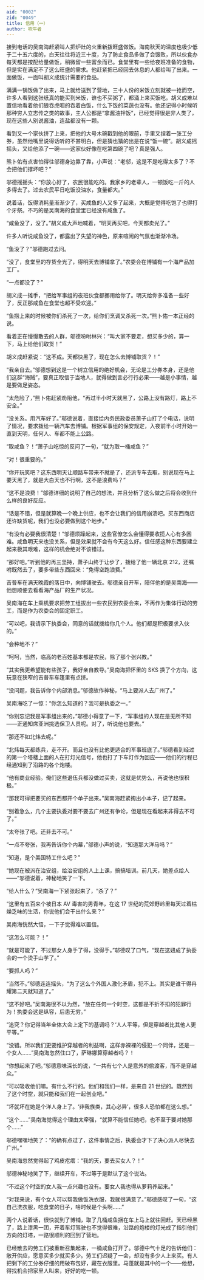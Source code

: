 ```yaml
---
aid: "0002"
zid: "0049"
title: 信用（一）
author: 吹牛者
---
```


接到电话的吴南海赶紧叫人把炉灶的火重新拨旺盛做饭。海南秋天的温度也极少低于二十五六度的，白天往往将近三十度，为了防止食品多做了会馊败，所以伙食办每天都是按配给量做饭，稍微留一些富余而已。食堂里有一些给夜班准备的食物，但是实在满足不了这么旺盛的需求。他赶紧把已经回去休息的人都给叫了出来。一面做饭，一面叫胡义成统计需要的食品。

满满一锅饭做了出来，马上就给送到了营地，三十人份的米饭立刻就被一抢而空，许多人看到这张纸真的能买到米饭，谁也不买粥了，都涌上来买饭吃。胡义成难以置信地看着他们狼吞虎咽的吞着白饭，什么下饭的菜蔬也没有。他还记得小时候听那种穷人立志传之类的故事，主人公都是“拿酱油拌饭”，已经觉得很是非人类了，现在这些人别说酱油，连盐都没有一颗。

看到又一个家伙挤了上来，把他的大号木碗戳到他的眼前，手里又捏着一张工分券，虽然他嘴里说得话听的不甚明白，但是猜也猜的出是在说“饭一碗”。胡义成摇摇头，又给他添了一碗——这家伙好像在吃第四碗了吧？真是强人。

熊卜佑有点害怕得往邬德身边靠了靠，小声说：“老邬，这是不是吃得太多了？不会把他们撑坏吧？”

邬德摇摇头：“你放心好了，农民很能吃的。我家乡的老辈人，一顿饭吃一斤的人多得去了。过去农民平日吃饭没油水，食量都大。”

说着话，饭得消耗量渐渐少了，买咸鱼的人又多了起来，大概是觉得吃饱了也得打个牙祭。不巧的是吴南海的食堂里已经没有咸鱼了。

“咸鱼没了，没了。”胡义成大声地喊着，“明天再买吧，今天都卖光了。”

许多人听说咸鱼没了，都露出了失望的神色，原来喧闹的气氛也渐渐冷场。

“鱼没了？”邬德跑过去问。

“没了，食堂里的存货全光了，得明天去博铺拿了。”农委会在博铺有一个海产品加工厂。

“一点都没了？”

胡义成一摊手，“把给军事组的夜班伙食都挪用给你了。明天给你多准备一些好了，反正那咸鱼在食堂也超不受欢迎。”

“鱼捞上来的时候被你们杀死了一次，给你们烹调又杀死一次。”熊卜佑一本正经的说。

看着正在慢慢散去的人群，邬德吩咐林兴：“叫大家不要走，想买多少的，算一下，马上给他们取货！”

胡义成赶紧说：“这不成。天都快黑了，现在怎么去博铺取货？！”

“我亲自去。”邬德想到这是一个树立信用的绝好机会，无论是工分券本身，还是他们这群“海贼”，要真正取信于当地人，就得做到言必行行必果——越是小事情，越是要做足姿态。

“太危险了，”熊卜佑赶紧劝阻他，“再过半小时天就黑了，公路上没有路灯，路上不安全。”

“没关系。用汽车好了。”邬德说着，直接给内务民政委员萧子山打了个电话，说明了情况，要求拨给一辆汽车去博铺。根据军事组的保安规定，入夜前半小时开始一直到天明，任何人、车都不能上公路。

“取咸鱼？！”萧子山吃惊的反问了一句，“就为取一桶咸鱼？”

“对！很重要的。”

“你开玩笑吧？这东西明天让顺路车带来不就是了，还派专车去取，别说现在马上要天黑了，就是大白天也不行啊，这不是浪费吗？”

“这不是浪费！”邬德详细的说明了自己的想法，并且分析了这么做之后将会收到什么样的良好反应。

“话是不错，但是就算晚一个晚上供应，也不会让我们的信用崩溃吧。买东西商店还许缺货呢，我们也没必要做到这个地步。”

“有没有必要我很清楚！”邬德烦躁起来，这些官僚怎么会懂得要收揽人心有多困难。咸鱼明天来也没关系，但是效果就不会有今天这么好。信任感这种东西要建立起来极其艰难，这样的机会绝对不该错过。

“那好吧。”听到他的再三坚持，萧子山终于让步了，拨给了他一辆北京 212，还嘱咐既然去了，要多带些东西回来：“免得空跑浪费。”

吉普车在满天晚霞的落日中，向博铺驶去。邬德亲自开车，陪伴他的是吴南海——他想顺便去看看海产品厂的生产状况。

吴南海在车上乘机要求把劳工组拔出一些农民到农委会来，不再作为集体行动的劳工，而是作为农委会的固定职工。

“可以吧，我请示下执委会，同意的话就拨给你几个人。他们都是积极要求入伙的。”

“会种地不？”

“呵呵，当然，临高的老百姓基本都是农民，除了那个张兴教。”

“其实我更希望能有些孩子，我好亲自教导。”吴南海把怀里的 SKS 换了个方向，这玩意在狭窄的吉普车车篷里有点挤。

“没问题，我告诉你个内部消息。”邬德故作神秘，“马上要派人去广州了。”

吴南海吃了一惊：“你怎么知道的？我可是执委之一。”

“你别忘记我是军事组出来的，”邬德小得意了一下，“军事组的人现在是无所不知——正通知席亚洲挑选保卫人员呢。对了，听说他也要去。”

“那还不如北炜去呢。”

“北炜每天都练兵，走不开。而且也没有比他更适合的军事班底了。”邬德看到经过的第一个塔楼上面的人在打灯光信号，他也打了下车灯作为回应——他们的行程已经通知到了沿路的各个炮楼。

“他有商业经验。俺们这些退伍兵都没做过买卖，这就是优势么，再说他也很积极。”

“那我可得把要买的东西都开个单子出来。”吴南海赶紧掏出小本子，记了起来。

“别着急么，几个主要执委对要不要去广州还有争论，但是现在看起来非得去不可了。”

“太夸张了吧。还非去不可。”

“一点不夸张，我再告诉你个内幕，”邬德小声的说，“知道那大洋马吗？”

“知道，是个美国特工什么吧？”

“她现在被派在治安组，给治安组的人上上课，搞搞培训。前几天，她差点给人——”邬德说着，神秘地笑了一下。

“给人什么？”吴南海一下紧张起来了，“杀了？”

“这里有五百来个被日本 AV 毒害的男青年，在这 17 世纪的荒郊野岭里每天过着枯燥乏味的生活，你说他们会干出什么来？”

吴南海恍然大悟，一下子觉得难以置信。

“这怎么可能？！”

“就是可能了，不过那女人身手了得，没得手。”邬德叹了口气，“现在这妞成了执委会的一个烫手山芋了。”

“要抓人吗？”

“当然不。”邬德连连摇头，“为了这么个外国人激化矛盾，犯不上。其实是谁干得冉耀第二天就知道了。”

“这不好吧。”吴南海很不以为然，“放在任何一个时空，这都是不折不扣的犯罪行为！执委会这是纵容，后患无穷。”

“追究？你记得当年全体大会上定下的基调吗？‘人人平等，但是穿越者比其他人更平等。’”

“没错。所以我们更要维护穿越者的利益啊，这样赤裸裸的侵犯一个同伴，还是一个女人……”吴南海忽然住口了，萨琳娜算穿越者吗？！

“你想起来了吧。”邬德意味深长的说，“一共有七个人是意外的偷渡客，而不是穿越众。”

“可以吸收他们嘛。有什么不行的。他们和我们一样，是来自 21 世纪的。既然到了这个时空，就只能和我们在一起创业吧。”

“坏就坏在她是个洋人身上了。‘非我族类，其心必异’，很多人恐怕都在这么想。”

“这个……”吴南海觉得这个理由太牵强，“就算不能信任她吧，也不至于要对她那个……”

邬德嘿嘿地笑了：“的确有点过了，这件事情之后，执委会才下了决心派人尽快去广州。”

吴南海忽然觉得起了鸡皮疙瘩：“我的天，要去买女人？！”

邬德神秘地笑了下，继续开车，不过等于是默认了这个说法。

“不过这个时空的女人我一点兴趣也没有。要女人我也得从萝莉养起来。”

“对我来说，有个女人可以帮我做饭洗衣服，我就很满意了。”邬德感叹了一句，“这自己洗衣服，吃食堂的日子，啥时候是个头啊……”

两个人说着话，很快就到了博铺，取了几桶咸鱼捆在车上马上就往回赶。天已经黑了，路上漆黑一团，开着车灯驾驶也不觉得很难，沿路的炮楼的灯光成了指引他们方向的灯塔，一路很顺利的回到了营地。

已经散去的劳工们被重新召集起来，一桶咸鱼打开了。邬德中气十足的告诉他们：敞开供应，愿意买多少就买多少。劳工们迟疑了一会，却没有多少人上来买。有人把剩下的工分券仔细的用破布包好，藏在衣服里。马蓬就是其中的一个——他想，得找机会把家里人叫来，好好的吃一顿。
